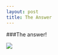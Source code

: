 ```yaml
---
layout: post
title: The Answer
---
```



###The answer!

![](https://pbs.twimg.com/media/CBDtnUnWEAAc6LI.png:large)
